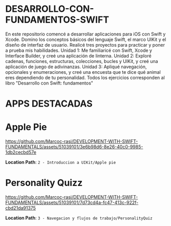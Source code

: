 # DESARROLLO-CON-FUNDAMENTOS-SWIFT

En este repositorio comencé a desarrollar aplicaciones para iOS con Swift y Xcode. Domino los conceptos básicos del lenguaje Swift, el marco UIKit y el diseño de interfaz de usuario. Realicé tres proyectos para practicar y poner a prueba mis habilidades. Unidad 1: Me familiaricé con Swift, Xcode y Interface Builder, y creé una aplicación de linterna. Unidad 2: Exploré cadenas, funciones, estructuras, colecciones, bucles y UIKit, y creé una aplicación de juego de adivinanzas. Unidad 3: Apliqué navegación, opcionales y enumeraciones, y creé una encuesta que te dice qué animal eres dependiendo de tu personalidad.
Todos los ejercicios corresponden al libro "Desarrollo con Swift: fundamentos"

# APPS DESTACADAS

# Apple Pie

https://github.com/Marcoc-rasi/DEVELOPMENT-WITH-SWIFT-FUNDAMENTALS/assets/51039101/3e6b98d6-8e26-40c0-9985-1db2cecbd57e

**Location Path**: `2 - Introduccion a UIKit/Apple pie`

# Personality Quizz

https://github.com/Marcoc-rasi/DEVELOPMENT-WITH-SWIFT-FUNDAMENTALS/assets/51039101/7d73cd4a-fc47-413c-922f-cbd21da91375

**Location Path**: `3 - Navegacion y flujos de trabajo/PersonalityQuiz`


